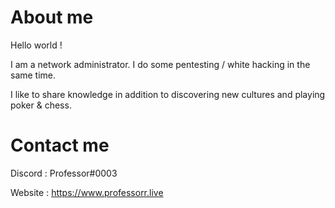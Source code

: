 # About me 
Hello world ! 

I am a network administrator. I do some pentesting / white hacking in the same time. 

I like to share knowledge in addition to discovering new cultures and playing poker & chess.

# Contact me 

Discord : Professor#0003

Website : https://www.professorr.live
<!---
Pr0f3ssor/Pr0f3ssor is a ✨ special ✨ repository because its `README.md` (this file) appears on your GitHub profile.
You can click the Preview link to take a look at your changes.
--->
